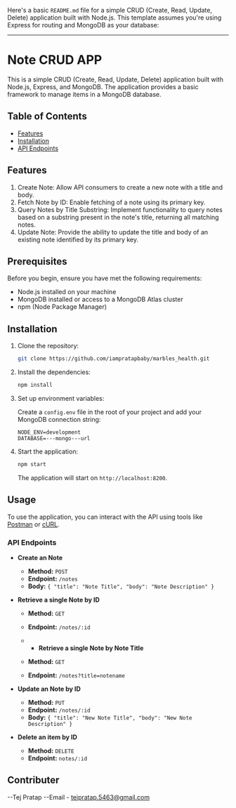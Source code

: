 Here's a basic `README.md` file for a simple CRUD (Create, Read, Update, Delete) application built with Node.js. This template assumes you're using Express for routing and MongoDB as your database:

---

# Note CRUD APP

This is a simple CRUD (Create, Read, Update, Delete) application built with Node.js, Express, and MongoDB. The application provides a basic framework to manage items in a MongoDB database.

## Table of Contents

- [Features](#features)
- [Installation](#installation)
- [API Endpoints](#api-endpoints)


## Features

1. Create Note: Allow API consumers to create a new note with a title and body.
2. Fetch Note by ID: Enable fetching of a note using its primary key.
3. Query Notes by Title Substring: Implement functionality to query notes based on a
substring present in the note's title, returning all matching notes.
4. Update Note: Provide the ability to update the title and body of an existing note identified
by its primary key.

## Prerequisites

Before you begin, ensure you have met the following requirements:

- Node.js installed on your machine
- MongoDB installed or access to a MongoDB Atlas cluster
- npm (Node Package Manager)

## Installation

1. Clone the repository:

    ```bash
    git clone https://github.com/iampratapbaby/marbles_health.git
    ```


2. Install the dependencies:

    ```bash
    npm install
    ```

4. Set up environment variables:

   Create a `config.env` file in the root of your project and add your MongoDB connection string:

    ```plaintext
    NODE_ENV=development
    DATABASE=---mongo---url
    ```

5. Start the application:

    ```bash
    npm start
    ```

   The application will start on `http://localhost:8200`.

## Usage

To use the application, you can interact with the API using tools like [Postman](https://www.postman.com/) or [cURL](https://curl.se/).

### API Endpoints

- **Create an Note**

  - **Method:** `POST`
  - **Endpoint:** `/notes`
  - **Body:** `{ "title": "Note Title", "body": "Note Description" }`


- **Retrieve a single Note by ID**

  - **Method:** `GET`
  - **Endpoint:** `/notes/:id`
 
  - - **Retrieve a single Note by Note Title**

  - **Method:** `GET`
  - **Endpoint:** `/notes?title=notename`

- **Update an Note by ID**

  - **Method:** `PUT`
  - **Endpoint:** `/notes/:id`
  - **Body:** `{ "title": "New Note Title", "body": "New Note Description" }`

- **Delete an item by ID**

  - **Method:** `DELETE`
  - **Endpoint:** `notes/:id`

## Contributer
--Tej Pratap
--Email - tejpratap.5463@gmail.com
